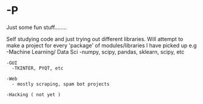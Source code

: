 # -P
Just some fun stuff........

Self studying code and just trying out different libraries. 
Will attempt to make a project for every 'package' of modules/libraries I have picked up
  e.g
    -Machine Learning/ Data Sci
      -numpy, scipy, pandas, sklearn, scipy, etc
     
    -GUI
      -TKINTER, PYQT, etc
      
    -Web 
      - mostly scraping, spam bot projects
      
    -Hacking ( not yet )
